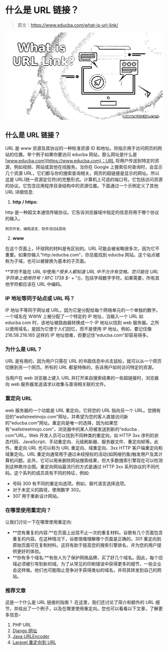 # 什么是 URL 链接？

> 原文：<https://www.educba.com/what-is-url-link/>

![What is URL Link](img/b7ad3b5cbe8e762e50c94b0b8588f483.png)



## 什么是 URL 链接？

URL 是 www 资源及其协议的一种标准资源 ID 和地址。将指示用于访问网页的网站的位置。举个例子如果你要访问 educba 网站，那么网址是什么是[www.educba.com](https://www.educba.com)；URL 将用户传送到特定的资源，例如视频、网站或其他在线服务。当你在 Google 上搜索任何查询时，会显示几个资源 URL，它们都与你的搜索查询相关。网页的超链接是显示的网址。所以这是 URL(统一资源定位符)的完整形式。计算机上可选的端口号。它包括访问资源的协议。它包含应用程序目录结构中的资源位置。下面通过一个示例定义了其他 URL 详细信息:

1.  **http / https:**

http 是一种超文本通信传输协议。它告诉浏览器域中指定的信息将用于哪个协议的输入。

<small>网页开发、编程语言、软件测试&其他</small>

2.  **www**

在这个页面上，环球网的材料是有区别的。URL 可能会被省略很多次，因为它不重要。如果你输入“http:/educba.com”，你总能找到 educba 网站。这个站点被称为子域，也可以被替换为基本的子页面。

**字符不能在 URL 中使用:**很多人都知道 URL 中不允许有空格。您只能在 URL 字符串上使用符号！RFC 1738 $- +* "()，包括字母数字字符。如果需要，所有其他字符都应该在 URL 中编码。

### IP 地址等同于站点或 URL 吗？

IP 地址不等同于网址或 URL，因为它是分配给每个网络单元的一个单独的数字。一个域名在 WWW 上被分配了一个特定的 IP 地址，当输入一个 URL 如 educba.com 时，该地址被路由器转换成一个 IP 地址以找到 web 服务器。之所以使用域名，是因为它便于人们回忆，而不是使用 IP 地址。例如，要记住像 216.58.216.165 这样的 IP 地址很难，但要记住“educba.com”却容易得多。

### 为什么是 URL？

URL 是有用的，因为用户只需在 URL 的书面信息中点击鼠标，就可以从一个网页切换到另一个网页。所有的 URL 都是特殊的，告诉用户如何访问特定的资源。

当用户在 web 浏览器上键入 URL 并打开来自搜索结果的一些超链接时，浏览器向 web 服务器发送请求以收集与查询相关联的文件。

### 重定向 URL

web 服务器的一个功能是 URL 重定向，它将您的 URL 指向另一个 URL。您拥有旧的“wallstreetmojo.com”网址，并希望为您的客人直接访问新的“educba.com”网址。重定向是唯一的选择，因为如果您有“wallstreetmojo.com”，浏览器中的某人将被发送到新的“educba . com”URL。Web 开发人员可以找到不同种类的重定向，如 HTTP 3xx 序列的状态代码、JavaScript、手动重定向、元级刷新器、服务器文件、重定向帧等。此外，重定向 URL 也可以称为 URL 重定向、域重定向、3xx HTTP 客户端重定向和域重定向。URL 重定向通常用于通过未经授权的活动(如网络钓鱼)触发用户及其计算机问题。此外，它可以用来删除网站搜索结果，但大多数搜索引擎现在可以检测到这种欺诈企图。重定向网站最流行的方式是通过 HTTP 3xx 系列协议的不同代码。这个系列的成员具有不同的特征，例如:

*   号码 300 有不同的重定向选项。例如，替代语言选择选项。
*   对于未定义的路径，使用数字 302。
*   307 用于重新设计网站。

### 在哪里使用重定向？

让我们讨论一下在哪里使用重定向:

*   **您有重复的内容:**在页面上出现不止一次的重复材料。谷歌有几个页面包含重复的内容。在这种情况下，谷歌很难理解哪个页面是正确的。301 重定向到原始页面可在复制材料。这将有助于提高您的搜索引擎排名，并为您的用户提供更好的体验。
*   **你有多个域名:**有些人为了保护网络品牌，买了好几个域名。因此，每个旧域必须被引导到新的域。为了从常见的印刷错误中获得更多的细节，一些企业会这样做。他们也可能阻止竞争对手获得类似的域名，并将其转发到自己的网站。

### 推荐文章

这是一个什么是 URL 链接的指南？.在这里，我们还讨论了简介和额外的 URL 细节，并给出了一个例子，以及在哪里使用重定向。您也可以看看以下文章，了解更多信息–

1.  PHP URL
2.  [Django 网址](https://www.educba.com/django-url/)
3.  [Java URLEncoder](https://www.educba.com/java-urlencoder/)
4.  [Laravel 重定向到 URL](https://www.educba.com/laravel-redirect-to-url/)





